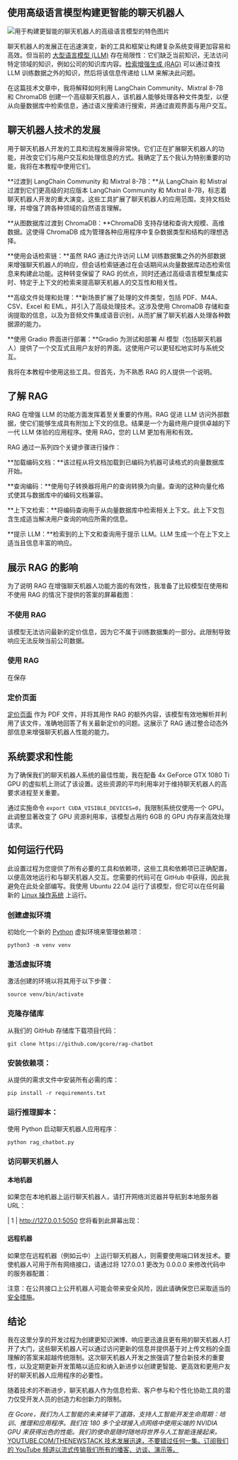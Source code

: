 ## 使用高级语言模型构建更智能的聊天机器人

![用于构建更智能的聊天机器人的高级语言模型的特色图片](https://cdn.thenewstack.io/media/2024/05/0673cbee-ai-chatbots-featured-image-1024x768.png)

聊天机器人的发展正在迅速演变，新的工具和框架让构建复杂系统变得更加容易和高效。但当前的 [大型语言模型 (LLM)](https://thenewstack.io/llm/) 存在局限性：它们缺乏当前知识，无法访问特定领域的知识，例如公司的知识库内容。[检索增强生成 (RAG)](https://thenewstack.io/retrieval-augmented-generation-for-llms/) 可以通过查找 LLM 训练数据之外的知识，然后将该信息传递给 LLM 来解决此问题。

在这篇技术文章中，我将解释如何利用 LangChain Community、Mixtral 8-7B 和 ChromaDB 创建一个高级聊天机器人，该机器人能够处理各种文件类型，以便从向量数据库中检索信息，通过语义搜索进行搜索，并通过直观界面与用户交互。

## 聊天机器人技术的发展

用于聊天机器人开发的工具和流程发展得非常快。它们正在扩展聊天机器人的功能，并改变它们与用户交互和处理信息的方式。我确定了五个我认为特别重要的功能，我将在本教程中使用它们。

**过渡到 LangChain Community 和 Mixtral 8-7B：**从 LangChain 和 Mistral 过渡到它们更高级的对应版本 LangChain Community 和 Mixtral 8-7B，标志着聊天机器人开发的重大演变。这些工具扩展了聊天机器人的应用范围，支持文档处理，并增强了跨各种领域的自然语言理解。

**从图数据库过渡到 ChromaDB：**ChromaDB 支持存储和查询大规模、高维数据。这使得 ChromaDB 成为管理各种应用程序中复杂数据类型和结构的理想选择。

**使用会话检索链：**虽然 RAG 通过允许访问 LLM 训练数据集之外的外部数据来增强聊天机器人的响应，但会话检索链通过在会话期间从向量数据库动态检索信息来构建此功能。这种转变保留了 RAG 的优点，同时还通过高级语言模型集成实时、特定于上下文的检索来提高聊天机器人的交互性和相关性。

**高级文件处理和处理：**新场景扩展了处理的文件类型，包括 PDF、M4A、CSV、Excel 和 EML，并引入了高级处理技术。这涉及使用 ChromaDB 存储和查询提取的信息，以及为音频文件集成语音识别，从而扩展了聊天机器人处理各种数据源的能力。

**使用 Gradio 界面进行部署：**Gradio 为测试和部署 AI 模型（包括聊天机器人）提供了一个交互式且用户友好的界面。这使用户可以更轻松地实时与系统交互。

我将在本教程中使用这些工具。但首先，为不熟悉 RAG 的人提供一个说明。

## 了解 RAG

RAG 在增强 LLM 的功能方面发挥着至关重要的作用。RAG 促进 LLM 访问外部数据，使它们能够生成具有附加上下文的信息。结果是一个为最终用户提供卓越的下一代 LLM 体验的应用程序。使用 RAG，您的 LLM 更加有用和有效。

RAG 通过一系列四个关键步骤进行操作：

**加载编码文档：**该过程从将文档加载到已编码为机器可读格式的向量数据库开始。

**查询编码：**使用句子转换器将用户的查询转换为向量。查询的这种向量化格式使其与数据库中的编码文档兼容。

**上下文检索：**将编码查询用于从向量数据库中检索相关上下文。此上下文包含生成适当解决用户查询的响应所需的信息。

**提示 LLM：**检索到的上下文和查询用于提示 LLM。LLM 生成一个在上下文上适当且信息丰富的响应。

## 展示 RAG 的影响

为了说明 RAG 在增强聊天机器人功能方面的有效性，我准备了比较模型在使用和不使用 RAG 的情况下提供的答案的屏幕截图：

### 不使用 RAG

该模型无法访问最新的定价信息，因为它不属于训练数据集的一部分。此限制导致响应无法反映当前公司数据。

### 使用 RAG

在保存
### 定价页面
[定价页面](https://gcore.com/pricing/cloud) 作为 PDF 文件，并将其用作 RAG 的额外内容，该模型有效地解析并利用了该文件，准确地回答了有关最新定价的问题。这展示了 RAG 通过整合动态外部信息来增强聊天机器人性能的能力。

## 系统要求和性能
为了确保我们的聊天机器人系统的最佳性能，我在配备 4x GeForce GTX 1080 Ti GPU 的虚拟机上测试了该设置。这些资源的平均利用率对于维持聊天机器人的高要求进程至关重要。

通过实施命令
`export CUDA_VISIBLE_DEVICES=0`，我限制系统仅使用一个 GPU。此调整显著改变了 GPU 资源利用率，该模型占用约 6GB 的 GPU 内存来高效处理请求。

## 如何运行代码
此设置过程为您提供了所有必要的工具和依赖项，这些工具和依赖项已正确配置，以便高效地运行和与聊天机器人交互。您需要的代码可在 GitHub 中获得，因此我避免在此处全部编写。我使用 Ubuntu 22.04 运行了该模型，但它可以在任何最新的
[Linux 操作系统](https://thenewstack.io/linux/) 上运行。

### 创建虚拟环境
初始化一个新的
[Python](https://roadmap.sh/python) 虚拟环境来管理依赖项：

```
python3 -m venv venv
```

### 激活虚拟环境
激活创建的环境以将其用于以下步骤：

```
source venv/bin/activate
```

### 克隆存储库
从我们的 GitHub 存储库下载项目代码：

```
git clone https://github.com/gcore/rag-chatbot
```

### 安装依赖项：
从提供的需求文件中安装所有必需的库：

```
pip install -r requirements.txt
```

### 运行推理脚本：
使用 Python 启动聊天机器人应用程序：

```
python rag_chatbot.py
```

### 访问聊天机器人
#### 本地机器
如果您在本地机器上运行聊天机器人，请打开网络浏览器并导航到本地服务器 URL：

|
1
|
http://127.0.0.1:5050
您将看到此屏幕出现：

#### 远程机器
如果您在远程机器（例如云中）上运行聊天机器人，则需要使用端口转发技术。要使机器人可用于所有网络接口，请通过将
127.0.0.1 更改为
0.0.0.0 来修改代码中的服务器配置：

注意：在公共接口上公开机器人可能会带来安全风险，因此请确保您已采取适当的
[安全措施](https://thenewstack.io/how-a-popular-combo-provides-ddos-protection/)。

## 结论
我在这里分享的开发过程为创建更知识渊博、响应更迅速且更有用的聊天机器人打开了大门，这些聊天机器人可以通过访问更新的信息并提供基于对上传文档的全面理解的答案来超越传统限制。这次聊天机器人开发之旅强调了整合新技术的重要性，以及定期更新开发策略以适应和纳入新进步以创建更智能、更高效和更用户友好的聊天机器人应用程序的必要性。

随着技术的不断进步，聊天机器人作为信息检索、客户参与和个性化协助工具的潜力仅受开发人员的创造力和创新力的限制。

*在 Gcore，我们为人工智能的未来铺平了道路，支持人工智能开发生命周期：培训、推理和应用程序。我们在 180 多个全球接入点网络中使用尖端的 NVIDIA GPU 来获得出色的性能。我们的使命是随时随地将世界与人工智能连接起来。* [
YOUTUBE.COM/THENEWSTACK
技术发展迅速，不要错过任何一集。订阅我们的 YouTube
频道以流式传输我们所有的播客、访谈、演示等。
](https://youtube.com/thenewstack?sub_confirmation=1)